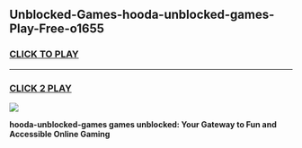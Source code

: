 
## Unblocked-Games-hooda-unblocked-games-Play-Free-o1655
<h3>
<a href="https://premium76.site?title=hooda-unblocked-games&ref=10A">CLICK TO PLAY</a></h3>
<hr>

<h3>
<a href="https://premium76.site?title=hooda-unblocked-games&ref=10A">CLICK 2 PLAY</a>
  
</h3>

<a href="https://premium76.site?title=hooda-unblocked-games&ref=10A"><img src="https://clearcache.store/games.png"></a>


**hooda-unblocked-games games unblocked: Your Gateway to Fun and Accessible Online Gaming**

